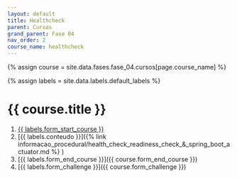```yaml
---
layout: default
title: Healthcheck 
parent: Cursos
grand_parent: Fase 04
nav_order: 2
course_name: healthcheck
---
```


{% assign course = site.data.fases.fase_04.cursos[page.course_name] %}

{% assign labels = site.data.labels.default_labels %}


# {{  course.title }}

1. [{{ labels.form_start_course }}]({{course.form_start_course}})
2. [{{ labels.conteudo }}]({% link informacao_procedural/health_check_readiness_check_&_spring_boot_actuator.md %} )
3. [{{ labels.form_end_course }}]({{ course.form_end_course }})
4. [{{ labels.form_challenge }}]({{ course.form_challenge }})
